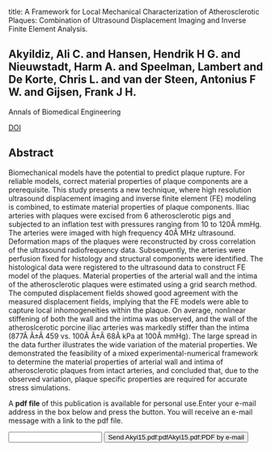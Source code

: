title: A Framework for Local Mechanical Characterization of Atherosclerotic Plaques: Combination of Ultrasound Displacement Imaging and Inverse Finite Element Analysis.

## Akyildiz, Ali C. and Hansen, Hendrik H G. and Nieuwstadt, Harm A. and Speelman, Lambert and De Korte, Chris L. and van der Steen, Antonius F W. and Gijsen, Frank J H.
Annals of Biomedical Engineering

<a href="https://doi.org/10.1007/s10439-015-1410-8">DOI</a>

## Abstract
Biomechanical models have the potential to predict plaque rupture. For reliable models, correct material properties of plaque components are a prerequisite. This study presents a new technique, where high resolution ultrasound displacement imaging and inverse finite element (FE) modeling is combined, to estimate material properties of plaque components. Iliac arteries with plaques were excised from 6 atherosclerotic pigs and subjected to an inflation test with pressures ranging from 10 to 120Â mmHg. The arteries were imaged with high frequency 40Â MHz ultrasound. Deformation maps of the plaques were reconstructed by cross correlation of the ultrasound radiofrequency data. Subsequently, the arteries were perfusion fixed for histology and structural components were identified. The histological data were registered to the ultrasound data to construct FE model of the plaques. Material properties of the arterial wall and the intima of the atherosclerotic plaques were estimated using a grid search method. The computed displacement fields showed good agreement with the measured displacement fields, implying that the FE models were able to capture local inhomogeneities within the plaque. On average, nonlinear stiffening of both the wall and the intima was observed, and the wall of the atheroslcerotic porcine iliac arteries was markedly stiffer than the intima (877Â Â±Â 459 vs. 100Â Â±Â 68Â kPa at 100Â mmHg). The large spread in the data further illustrates the wide variation of the material properties. We demonstrated the feasibility of a mixed experimental-numerical framework to determine the material properties of arterial wall and intima of atherosclerotic plaques from intact arteries, and concluded that, due to the observed variation, plaque specific properties are required for accurate stress simulations.

A <b>pdf file</b> of this publication is available for personal use.Enter your e-mail address in the box below and press the button. You will receive an e-mail message with a link to the pdf file.
<form action="sender.php">  <input type="text" name="email">  <input type="submit" value="Send Akyi15.pdf:pdfAkyi15.pdf:PDF by e-mail"></form>